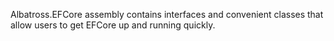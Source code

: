 Albatross.EFCore assembly contains interfaces and convenient classes that allow users to get EFCore up and running quickly.